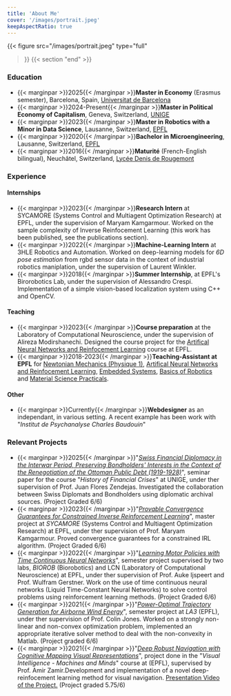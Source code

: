 ```yaml
---
title: 'About Me'
cover: '/images/portrait.jpeg'
keepAspectRatio: true
---
```


<!-- Below is a full-width figure. -->
{{< figure
  src="/images/portrait.jpeg"
  type="full"
 >}}
{{< section "end" >}}
<!-- ![My photo](/images/portrait.jpeg) -->

### Education
- {{< marginpar >}}2025{{< /marginpar >}}**Master in Economy** (Erasmus semester), Barcelona, Spain, [Universitat de Barcelona](https://www.ub.edu/school-economics/master-in-economics/)
- {{< marginpar >}}2024-Present{{< /marginpar >}}**Master in Political Economy of Capitalism**, Geneva, Switzerland, [UNIGE](https://www.unige.ch/sciences-societe/formations/masters-in-english/political-economy-of-capitalism)
- {{< marginpar >}}2023{{< /marginpar >}}**Master in Robotics with a Minor in Data Science**, Lausanne, Switzerland, [EPFL](https://www.epfl.ch/education/master/programs/robotics/)
- {{< marginpar >}}2020{{< /marginpar >}}**Bachelor in Microengineering**, Lausanne, Switzerland, [EPFL](https://www.epfl.ch/education/bachelor/fr/programmes/microtechnique/)
- {{< marginpar >}}2016{{< /marginpar >}}**Maturité** (French-English bilingual), Neuchâtel, Switzerland, [Lycée Denis de Rougemont](https://www.lddr.ch/etudes/maturite-bilingue/)


### Experience
#### Internships
- {{< marginpar >}}2023{{< /marginpar >}}**Research Intern** at SYCAMORE (Systems Control and Multiagent Optimization Research) at EPFL, under the supervision of Maryam Kamgarmour. Worked on the sample complexity of Inverse Reinfocement Learning (this work has been published, see the publications section).
- {{< marginpar >}}2022{{< /marginpar >}}**Machine-Learning Intern** at 3HLE Robotics and Automation. Worked on deep-learning models for *6D pose estimation* from rgbd sensor data in the context of industrial robotics maniplation, under the supervision of Laurent Winkler.
- {{< marginpar >}}2018{{< /marginpar >}}**Summer Internship**, at EPFL's Birorobotics Lab, under the supervision of Alessandro Crespi. Implementation of a simple vision-based localization system using C++ and OpenCV.
#### Teaching
- {{< marginpar >}}2023{{< /marginpar >}}**Course preparation** at the Laboratory of Computational Neuroscience, under the supervision of Alireza Modirshanechi. Designed the course project for the [Artifical Neural Networks and Reinfocement Learning](https://edu.epfl.ch/coursebook/en/learning-in-neural-networks-CS-479) course at EPFL.
- {{< marginpar >}}2018-2023{{< /marginpar >}}**Teaching-Assistant at EPFL** for [Newtonian Mechanics (Physique 1)](https://edu.epfl.ch/coursebook/fr/physique-generale-mecanique-PHYS-101-A), [Artifical Neural Networks and Reinfocement Learning](https://edu.epfl.ch/coursebook/en/learning-in-neural-networks-CS-479), [Embedded Systems](https://edu.epfl.ch/coursebook/fr/systemes-embarques-et-robotique-MICRO-315), [Basics of Robotics](https://edu.epfl.ch/coursebook/fr/basics-of-robotics-for-manipulation-MICRO-450) and [Material Science Practicals](https://edu.epfl.ch/coursebook/fr/tp-de-materiaux-MSE-237).
#### Other
- {{< marginpar >}}Currently{{< /marginpar >}}**Webdesigner** as an independant, in various setting. A recent example has been work with "*Institut de Psychanalyse Charles Baudouin*"

### Relevant Projects
- {{< marginpar >}}2025{{< /marginpar >}}"*[Swiss Financial Diplomacy in the Interwar Period, Preserving Bondholders' Interests in the Context of the Renegotiation of the Ottoman Public Debt (1919-1928)](/documents/TRENARD2025_ottoman_financial_diplomacy.pdf)*", seminar paper for the course "*History of Financial Crises*" at UNIGE, under ther supervision of Prof. Juan Flores Zendejas. Investigated the collaboration between Swiss Diplomats and Bondholders using diplomatic archival sources. (Project Graded 6/6)
- {{< marginpar >}}2023{{< /marginpar >}}"*[Provable Convergence Guarantees for Constrained Inverse Reinforcement Learning](https://infoscience.epfl.ch/record/304492?ln=en)*", master project at *SYCAMORE* (Systems Control and Multiagent Optimization Research) at EPFL, under ther supervision of Prof. Maryam Kamgarmour. Proved convergence guarantees for a constrained IRL algorithm. (Project Graded 6/6)
- {{< marginpar >}}2022{{< /marginpar >}}"*[Learning Motor Policies with Time Continuous Neural Networks](/documents/TRENARD2022_time_countinous_NN.pdf)*", semester project supervised by two labs, *BIOROB* (Biorobotics) and LCN (Laboratory of Computational Neuroscience) at EPFL, under ther supervision of Prof. Auke Ijspeert and Prof. Wulfram Gerstner. Work on the use of time continuous neural networks (Liquid Time-Constant Neural Networks) to solve control problems using reinforcement learning methods. (Project Graded 6/6)
- {{< marginpar >}}2021{{< /marginpar >}}"*[Power-Optimal Trajectory Generation for Airborne Wind Energy](/documents/TRENARD2022_power_optimal_trajectories.pdf)*", semester project at *LA3* (EPFL), under ther supervision of Prof. Colin Jones. Worked on a strongly non-linear and non-convex optimization problem, implemented an appropriate iterative solver method to deal with the non-convexity in Matlab. (Project graded 6/6)
- {{< marginpar >}}2021{{< /marginpar >}}"*[Deep Robust Navigation with Cognitive Mapping Visual Representations](/documents/TRENARD2023_VisualRepresentations.pdf)*", project done in the "*Visual Intelligence - Machines and Minds*" course at (EPFL), supervised by Prof. Amir Zamir.Development and implementation of a novel deep-reinfocement learning method for visual navigation.  [Presentation Video of the Project.](https://youtu.be/lYVNoB75AK4) (Project graded 5.75/6)

